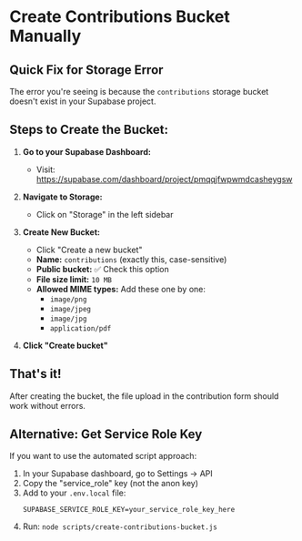 # Create Contributions Bucket Manually

## Quick Fix for Storage Error

The error you're seeing is because the `contributions` storage bucket doesn't exist in your Supabase project.

## Steps to Create the Bucket:

1. **Go to your Supabase Dashboard:**
   - Visit: https://supabase.com/dashboard/project/pmqqjfwpwmdcasheygsw

2. **Navigate to Storage:**
   - Click on "Storage" in the left sidebar

3. **Create New Bucket:**
   - Click "Create a new bucket"
   - **Name:** `contributions` (exactly this, case-sensitive)
   - **Public bucket:** ✅ Check this option
   - **File size limit:** `10 MB`
   - **Allowed MIME types:** Add these one by one:
     - `image/png`
     - `image/jpeg`
     - `image/jpg`
     - `application/pdf`

4. **Click "Create bucket"**

## That's it!

After creating the bucket, the file upload in the contribution form should work without errors.

## Alternative: Get Service Role Key

If you want to use the automated script approach:

1. In your Supabase dashboard, go to Settings → API
2. Copy the "service_role" key (not the anon key)
3. Add to your `.env.local` file:
   ```
   SUPABASE_SERVICE_ROLE_KEY=your_service_role_key_here
   ```
4. Run: `node scripts/create-contributions-bucket.js` 